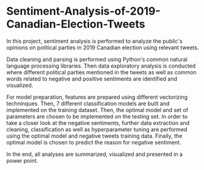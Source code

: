 # Sentiment-Analysis-of-2019-Canadian-Election-Tweets

In this project, sentiment analysis is performed to analyze the public's opinions on political parties in 2019 Canadian election using relevant tweets.

Data cleaning and parsing is performed using Python's common natural language processing libraries. Then data exploratory analysis is conducted where different political parties mentioned in the tweets as well as common words related to negative and positive sentiments are identified and visualized.

For model preparation, features are prepared using different vectorizing techninques. Then, 7 different classification models are built and implemented on the training dataset. Then, the optimal model and set of parameters are chosen to be implemented on the testing set. In order to take a closer look at the negative sentiments, further data extraction and cleaning, classification as well as hyperparameter tuning are performed using the optimal model and negative tweets training data. Finally, the optimal model is chosen to predict the reason for negative sentiment.

In the end, all analyses are summarized, visualized and presented in a power point.
